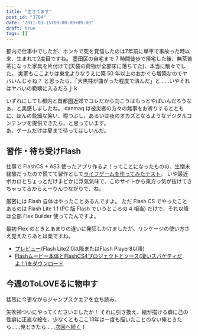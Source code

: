 ```yaml
---
title: "生きてます"
post_id: "3704"
date: "2011-03-15T00:00:00+09:00"
draft: true
tags: []
---
```


都内で仕事中でしたが、ホンキで死を覚悟したのは7年前に単車で事故った時以来、生まれて2度目ですね。
墨田区の自宅まで 7 時間徒歩で帰宅した後、無茶苦茶になった家具を片付けて(天袋の荷物が全部床に落ちてた)、本当に散々でした。
実家もここよりは東北よりなうえに築 50 年以上のおかぐら増築なのでヤバいんじゃね？
と思ったら、「大黒柱が曲がった程度で済んだ」と……いやそれはヤバいの範疇に入るだろｊｋ

いずれにしても都内と首都圏近郊でコレだから向こうはもっとやばいんだろうなぁ、と実感しましたね。
danmaq は被災者の方々の無事をお祈りするとともに、ほんの些細な笑い、暇つぶし、あるいは夜のオカズとなるようなデジタルコンテンツを提供できたら、と思っています。  
あ、ゲームだけは夏まで待ってほしいんだ。

## 習作・待ち受けFlash

仕事で FlashCS + AS3 使ったアプリ作るよ！ってことになったものの、生憎未経験だったので慌てて習作として[ライフゲームを作ってみたテスト](/lifegame.html)。
いや最近ボカロとちょっとだけまどかに浮気気味で、このサイトから東方っ気が抜けてきちゃってるからえーりんつながりで、ね。

厳密には Flash 自体はやったことあるんですよ。
ただ Flash CS でやったことあるのは Flash Lite 1.1 (PC 版 Flash でいうところの 4 相当) だけで、それ以降は全部 Flex Builder 使ってたんですよ。

最初 Flex のときとあまりの違いに発狂しかけましたが、リンケージの使い方さえ覚えたらあとは楽ですね。

* [プレビュー](/lifegame.html)(Flash Lite2.0以降またはFlash Player8以降)
* [Flashムービー本体とFlashCS4プロジェクトとソース(凄いスパゲティだよ！)をダウンロード](/filez/app/lifegame.zip)

## 今週のToLOVEるに物申す

猛烈に今更ながらジャンプスクエアを立ち読み。  

矢吹神ついにやってくださいましたか！
それに引き換え、絵が描ける癖に己の性癖に正直な絵を、少なくともここ13年は一度も描いたことのない俺ときたら……俺ときたら……[次回へ続く](../04/01-be-honest-to-oneself.md)！
